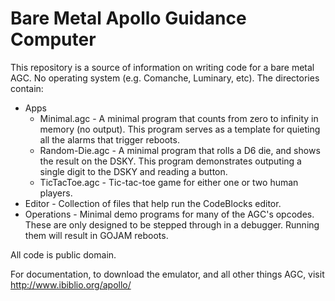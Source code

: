 # Bare Metal Apollo Guidance Computer

This repository is a source of information on writing code for a bare metal AGC.  No operating system (e.g. Comanche, Luminary, etc).  The directories contain:

* Apps
   * Minimal.agc - A minimal program that counts from zero to infinity in memory (no output).  This program serves as a template for quieting all the alarms that trigger reboots.
   * Random-Die.agc - A minimal program that rolls a D6 die, and shows the result on the DSKY.  This program demonstrates outputing a single digit to the DSKY and reading a button.
   * TicTacToe.agc - Tic-tac-toe game for either one or two human players.
* Editor - Collection of files that help run the CodeBlocks editor.
* Operations - Minimal demo programs for many of the AGC's opcodes.  These are only designed to be stepped through in a debugger.  Running them will result in GOJAM reboots.

All code is public domain.

For documentation, to download the emulator, and all other things AGC, visit http://www.ibiblio.org/apollo/
